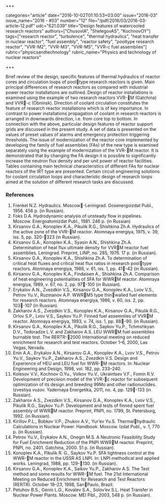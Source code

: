 +++

categories="article"
date="2016-10-02T01:10:53+03:00"
issue="2016-03"
issue_name="2016 - #03"
number="12"
file="/pdf/2016/03/2016-03-article-12.pdf"
udc="621.039"
title="Design features of watercooled research reactors"
authors=["ChusovIA", "ShelegovAS", "KochnovOY"]
tags=["research reactor", "turbulence", "thermal hydraulics", "heat transfer in nuclear reactor", "fuel assembly", "reactor safety", "pooltype research reactor", "VVR-M2", "VVR-M3", "VVR-M5", "VVR-c fuel assemblies"]
rubric="physicsandtechnology"
rubric_name="Physics and technology of nuclear reactors"

+++

Brief review of the design, specific features of thermal hydraulics of reactor cores and circulation loops of pooltype research reactors is given. 
Main principal differences of research reactors as compared with industrial power reactor installations are outlined. 
Design of reactor installations is examined using the example of two research reactors VVR-M (Gatchina) and VVR-c (Obninsk). 
Direction of coolant circulation constitutes the feature of research reactor installations which is of key importance. 
In contrast to power installations propagation of coolant in research reactors is arranged in downwards direction, i.e. from core top to bottom.
In connection with the above, particular design features of reactor support grids are discussed in the present study. 
A set of data is presented on the values of preset values of alarms and emergency protection triggering thresholds. 
The issue of modernization of the reactor core implemented by developing the family of fuel assemblies (FAs) of the new type is examined separately using the example of modernization of the VVR-M reactor. 
It is demonstrated that by changing the FA design it is possible to significantly increase the neutron flux density and per unit power of reactor facilities. 
Tables containing main technical characteristics of different FAs for nuclear reactors of the IRT type are presented. 
Certain circuit engineering solutions for coolant circulation loops and characteristic design of research loops aimed at the solution of different research tasks are discussed.

### References

1. Frenkel N.Z. Hydraulics. Moscow-Leningrad. Gosenergoizdat Publ., 1956. 456 p. (in Russian).
2. Foks D.A. Hydrodynamic analysis of unsteady flow in pipelines. Moscow. Energoatomizdat Publ., 1981. 246 p. (in Russian)
3. Kirsanov G.А., Konoplev K.A., Pikulik R.G., Shishkina Zh.A. Hydraulics of the active zone of the VVR-M reactor. Atomnaya energiya, 1975, v. 39, iss. 5, pp. 320-323 (in Russian).
4. Kirsanov G.А., Konoplev K.A., Syasin А.N., Shishkina Zh.A. Determination of heat flux ultimate density for VVRM reactor fuel assemblies. Leningrad. Preprint, LINP, no. 285, 1976. 17 p. (in Russian).
5. Kirsanov G.А., Konoplev K.A., Shishkina Zh.A. To determination of critical heat fluxes and critical heat flux ratios in research pooltype reactors. Atomnaya energiya, 1986, v. 61, iss. 1, pp. 41-42 (in Russian).
6. Kirsanov G.A., Konoplev K.A., Findaisen A., Shishkina Zh.A. Comparison of heat engineering potentialities of SFA for WWRM reactor. Atomnaya energiya, 1989, v. 67, no. 2, pp. 97-100 (in Russian).
7. Erykalov А.N., Zvezdkin V.S., Kirsanov G.А., Konoplev K.A., Lvov V.S., Petrov Yu.V., Ruzmanov А.P. WWRM5 type thinwalled fuel elements for research reactors. Atomnaya energiya, 1986, v. 60, iss. 2, pp. 103-107 (in Russian).
8. Zakharov А.S., Zvezdkin V.S., Konoplev K.A., Kirsanov G.A., Pikulik R.G., Orlov S.P., Lvov V.S., Saykov Yu.P. Finned fuel assemnlies of VVRM reactor. Atomnaya energiya, 1993, v. 74, iss. 1, pp. 88-90. (in Russian).
9. Kirsanov G.A., Konoplev K.A., Pikulik R.G., Saykov Yu.P., Tchmshkyan D.V., Tedoradze L.V. and Zakharov A.S. LEU WWRM fuel assemblies burnable test. The RERTR-2000 International meeting on reduced enrichment for research and test reactors. October 1–6, 2000, Las Vegas, Nevada.
10. Enin A.A., Erykalov A.N., Kirsanov G.A., Konoplev K.A., Lvov V.S., Petrov Yu.V., Saykov Yu.P., Zakharov A.S., Zvezdkin V.S. Design and Experience of HEU and LEU fuel for WWR-M reactors. In: Nuclear Engineering and Design, 1998, vol. 182, pp. 233–240.
11. Kolesov V.V., Kochnov O.Yu., Volkov Yu.V., Ukraintsev V.F., Fomin R.V. Development of precision model of the VVR-c reactor for subsequent optimization of its design and breeding 99Mo and other radionuclides. Izvestiya vuzov. Yadernaya Energetika, 2011, no. 4, pp. 129-133 (in Russian).
12. Zakharov A.S., Zvezdkin V.S., Kirsanov G.A., Konoplev K.A., Lvov V.S., Pikulik R.G., Saykov Yu.P. Development and tests of finned spent fuel assembly of WWRM reactor. Preprint, PNPI, no. 1799, St. Petersburg, 1992. (in Russian).
13. Kirillov P.L., Bobkov V.P., Zhukov A.V., Yur’ev Yu.S. Thermalhydraulic Calculations in Nuclear Power. Handbook. Moscow. Izdat Publ., v. 1, 770 p. (in Russian).
14. Petrov Yu.V., Erykalov A.N., Onegin M.S. A Neutronic Feasibility Study for Fuel Enrichment Reduction of the PNPI WWRM reactor. Preprint, PNPI, no. 2401. Gatchina, 2000. 51 p. (in Russian).
15. Konoplev K.A., Pikulik R. G., Saykov Yu.P. SFA tightness control at the WWR-M reactor in the USSR AS LNPI. In: LNPI methodical and applied works. Leningrad, 1988, pp. 129-130. (in Russian).
16. Kirsanov G.A., Konoplev K.A., Saikov Yu.P., Zakharov A.S. The Test method and some results for WWR-M fuel. The 21st International Meeting on Reduced Enrichment for Research and Test Reactors (RERTR). October 18–23, 1998, SanPaulo, Brazil.
17. Petuhov B.S., Genin L.G., Kovalev S.A., Solov’ev S.L. Heat Transfer in Nuclear Power Plants. Moscow. MEI Pibl., 2003, 548 p. (in Russian).
